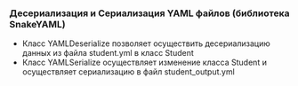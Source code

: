 ### Десериализация и Сериализация YAML файлов (библиотека SnakeYAML)

- Класс YAMLDeserialize позволяет осуществить десериализацию данных из файла student.yml в класс Student
- Класс YAMLSerialize осуществляет изменение класса Student и осуществляет сериализацию в файл student_output.yml
